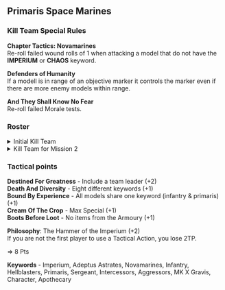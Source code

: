 ## Primaris Space Marines  
### Kill Team Special Rules  
**Chapter Tactics: Novamarines**  
Re-roll failed wound rolls of 1 when attacking a model that do not have the **IMPERIUM** or **CHAOS** keyword.  

**Defenders of Humanity**  
If a modell is in range of an objective marker it controls the marker even if there are more enemy models within range.   

**And They Shall Know No Fear**  
Re-roll failed Morale tests.

### Roster  
<details>
<summary>Initial Kill Team</summary>

<ins>**Leader**</ins>  
**Hellblaster Sergeant** (57)  

|M|WS|BS|S|T|W|A|Ld|Sv|
|:---|:---|:---|:---|:---|:---|:---|:---|:---|
|6"|3+|3+|4|4|4|3|8|3+|

<ins>*Special Rules*</ins>   
**Rites of War** - Friendly modells within 6" may re-roll hit rolls of 1.  

<ins>*Equipment*</ins>  

|Weapon|Range|Type|S|AP|D|Abilities|
|:---|:---|:---|:---|:---|:---|:---|
|Plasma Incinerator|30"|Rapid Fire 1|7|-4|1|Supercharge: +1S, +1D, 1s to-hit kill this model|
|Bolt Pistol|12"|Pistol 1|4|0|1||
|Frag Grenade|6"|Grenade D6|3|0|1||
|Krak Grenade|6"|Grenade 1|6|-1|D3||

<ins>**Core**</ins>  
**2x Hellblaster** (je 33 = 66)  

|M|WS|BS|S|T|W|A|Ld|Sv|
|:---|:---|:---|:---|:---|:---|:---|:---|:---|
|6"|3+|3+|4|4|2|2|7|3+|

<ins>*Special Rules*</ins>  

<ins>*Equipment*</ins>  

|Weapon|Range|Type|S|AP|D|Abilities|
|:---|:---|:---|:---|:---|:---|:---|
|Plasma Incinerator|30"|Rapid Fire 1|7|-4|1|Supercharge: +1S, +1D, 1s to-hit kill this model|
|Bolt Pistol|12"|Pistol 1|4|0|1||
|Frag Grenade|6"|Grenade D6|3|0|1||
|Krak Grenade|6"|Grenade 1|6|-1|D3||

**Intercessor** (17)  

|M|WS|BS|S|T|W|A|Ld|Sv|
|:---|:---|:---|:---|:---|:---|:---|:---|:---|
|6"|3+|3+|4|4|2|2|7|3+|

<ins>*Special Rules*</ins>  

<ins>*Equipment*</ins>  

|Weapon|Range|Type|S|AP|D|Abilities|
|:---|:---|:---|:---|:---|:---|:---|
|Bolt Rifle|30"|Rapid Fire 1|4|-1|1||
|Bolt Pistol|12"|Pistol 1|4|0|1||
|Frag Grenade|6"|Grenade D6|3|0|1||
|Krak Grenade|6"|Grenade 1|6|-1|D3||

<ins>**Special**</ins>  
2x Aggressor (je 39 = 78)  

|M|WS|BS|S|T|W|A|Ld|Sv|
|:---|:---|:---|:---|:---|:---|:---|:---|:---|
|5"|3+|3+|4|5|2|2|7|3+|

<ins>*Special Rules*</ins>  
**Fire Storm** - This model may fire twice if it remained stationary during their turn (including when firing Overwatch).  
**Relentless Advance** - Do not suffer any penalty to your to hit rolls for Advancing and firing Assault weapons.  

<ins>*Equipment*</ins>  

|Weapon|Range|Type|S|AP|D|Abilities|
|:---|:---|:---|:---|:---|:---|:---|
|Auto Boltstorm Gauntlets|Melee|Melee|Sx2|-3|D3|-1 to hit|
|Auto Boltstorm Gauntlets|18"|Assault 6|4|0|1|/|
|Fragstorm Grenade Launcher|18"|Assault D6|4|0|1|/|

**Infiltrator Helix Adept** (32)  

|M|WS|BS|S|T|W|A|Ld|Sv|
|:---|:---|:---|:---|:---|:---|:---|:---|:---|
|6"|3+|3+|4|4|2|2|7|3+|

<ins>*Special Rules*</ins>  
**1 Smoke Grenade** - **One use only** Instead of Shooting choose a point within 8". Until the start of your next turn, enemy models subtract 1 from their shooting hit rolls when targeting friendly units within 3” of this point. Models can draw line of sight into and out of the affected area, but not through it.  
**Helix Adept** - At the end of any of your Movement phases, select a friendly **INFANTRY** or **BIKER** model within 3" that died the previous turn. On a 5+ this model is returned with 1 wound remaining. Otherwise the Adept can do nothing else for the remainder of the turn. You can instead choose a wounded model: it immediately regains 1 lost wounds.  

<ins>*Equipment*</ins>  

|Weapon|Range|Type|S|AP|D|Abilities|
|:---|:---|:---|:---|:---|:---|:---|
|Marksman Bolt Carbine|24"|Rapid Fire 1|4|0|1|6s to hit autowound|
|Bolt Pistol|12"|Pistol 1|4|0|1||
|Frag Grenade|6"|Grenade D6|3|0|1||
|Krak Grenade|6"|Grenade 1|6|-1|D3||

=> 250 Points

<ins>*Post Game Sequence*</ins>  
**Recovery**  
Nobody died  

**Requisition**  
 - Took Part (35)
 - Killed at least seven different kinds of spawns (10)
 - Never invoked A Galaxy of Guns (20)
 - Killed Renegade Space Marines in the Shooting Phase (10)
=> 75  
 
**Recruitment**  
1 Assault Marine (12)  
1 Attack Bike (37)  
1 Eliminator (21)  
=> 70 + 5 in die Bank
</details>

<details>
<summary>Kill Team for Mission 2</summary>

<ins>**Leader**</ins>  
**Hellblaster Sergeant** (57)  

|M|WS|BS|S|T|W|A|Ld|Sv|
|:---|:---|:---|:---|:---|:---|:---|:---|:---|
|6"|3+|3+|4|4|4|3|8|3+|

<ins>*Special Rules*</ins>   
**Rites of War** - Friendly modells within 6" may re-roll hit rolls of 1.  

<ins>*Equipment*</ins>  

|Weapon|Range|Type|S|AP|D|Abilities|
|:---|:---|:---|:---|:---|:---|:---|
|Plasma Incinerator|30"|Rapid Fire 1|7|-4|1|Supercharge: +1S, +1D, 1s to-hit kill this model|
|Bolt Pistol|12"|Pistol 1|4|0|1||
|Frag Grenade|6"|Grenade D6|3|0|1||
|Krak Grenade|6"|Grenade 1|6|-1|D3||

<ins>**Core**</ins>  
**2x Hellblaster** (je 33 = 66)  

|M|WS|BS|S|T|W|A|Ld|Sv|
|:---|:---|:---|:---|:---|:---|:---|:---|:---|
|6"|3+|3+|4|4|2|2|7|3+|

<ins>*Special Rules*</ins>  

<ins>*Equipment*</ins>  

|Weapon|Range|Type|S|AP|D|Abilities|
|:---|:---|:---|:---|:---|:---|:---|
|Plasma Incinerator|30"|Rapid Fire 1|7|-4|1|Supercharge: +1S, +1D, 1s to-hit kill this model|
|Bolt Pistol|12"|Pistol 1|4|0|1||
|Frag Grenade|6"|Grenade D6|3|0|1||
|Krak Grenade|6"|Grenade 1|6|-1|D3||

**1x Intercessor** (je 17 = 17)  

|M|WS|BS|S|T|W|A|Ld|Sv|
|:---|:---|:---|:---|:---|:---|:---|:---|:---|
|6"|3+|3+|4|4|2|2|7|3+|

<ins>*Special Rules*</ins>  

<ins>*Equipment*</ins>  

|Weapon|Range|Type|S|AP|D|Abilities|
|:---|:---|:---|:---|:---|:---|:---|
|Bolt Rifle|30"|Rapid Fire 1|4|-1|1||
|Bolt Pistol|12"|Pistol 1|4|0|1||
|Frag Grenade|6"|Grenade D6|3|0|1||
|Krak Grenade|6"|Grenade 1|6|-1|D3||

**1x Assault Marine** (je 12 = 12)  

|M|WS|BS|S|T|W|A|Ld|Sv|
|:---|:---|:---|:---|:---|:---|:---|:---|:---|
|6"|3+|3+|4|4|1|1|7|3+|

<ins>*Special Rules*</ins>  

<ins>*Equipment*</ins>  

|Weapon|Range|Type|S|AP|D|Abilities|
|:---|:---|:---|:---|:---|:---|:---|
|Chainsword|Melee|Melee|User|0|1|+1A|
|Bolt Pistol|12"|Pistol 1|4|0|1||
|Frag Grenade|6"|Grenade D6|3|0|1||
|Krak Grenade|6"|Grenade 1|6|-1|D3||

**1x Eliminator** (je 21 = 21)  

|M|WS|BS|S|T|W|A|Ld|Sv|
|:---|:---|:---|:---|:---|:---|:---|:---|:---|
|6"|3+|3+|4|4|2|2|7|3+|

<ins>*Special Rules*</ins>  
**Camo Cloak** - While in cover add +1AS.  
**Concealed Positions** - Deepstrike.  

<ins>*Equipment*</ins>  

|Weapon|Range|Type|S|AP|D|Abilities|
|:---|:---|:---|:---|:---|:---|:---|
|Bolt Sniper Rifle (Executioner)|36"|Heavy 1|5|-1|1|+2 to-hit, no cover saves|
|Bolt Sniper Rifle (Hyperfrag)|36"|Heavy D3|5|0|1||
|Bolt Sniper Rifle (Mortis)|36"|Heavy 1|5|-2|D3|6+ to-wound causes additional mortal wound|
|Bolt Pistol|12"|Pistol 1|4|0|1||
|Frag Grenade|6"|Grenade D6|3|0|1||
|Krak Grenade|6"|Grenade 1|6|-1|D3||

**1x Attack Bike** (je 37 = 37)  

|M|WS|BS|S|T|W|A|Ld|Sv|
|:---|:---|:---|:---|:---|:---|:---|:---|:---|
|14"|3+|3+|4|5|4|2|7|3+|

<ins>*Special Rules*</ins>  
**Turbo-boost** - This model ddvances 6" instead of rolling a dice.  

<ins>*Equipment*</ins>  

|Weapon|Range|Type|S|AP|D|Abilities|
|:---|:---|:---|:---|:---|:---|:---|
|Heavy Bolter|36"|Heavy 3|5|-1|1||
|Twin Bolt Gun|24"|Rapid Fire 2|4|0|1||
|2 Bolt Pistol|12"|Pistol 1|4|0|1||
|Frag Grenade|6"|Grenade D6|3|0|1||
|Krak Grenade|6"|Grenade 1|6|-1|D3||

<ins>**Special**</ins>  
2x Aggressor (je 39 = 78)  

|M|WS|BS|S|T|W|A|Ld|Sv|
|:---|:---|:---|:---|:---|:---|:---|:---|:---|
|5"|3+|3+|4|5|2|2|7|3+|

<ins>*Special Rules*</ins>  
**Fire Storm** - This model may fire twice if it remained stationary during their turn (including when firing Overwatch).  
**Relentless Advance** - Do not suffer any penalty to your to hit rolls for Advancing and firing Assault weapons.  

<ins>*Equipment*</ins>  

|Weapon|Range|Type|S|AP|D|Abilities|
|:---|:---|:---|:---|:---|:---|:---|
|Auto Boltstorm Gauntlets|Melee|Melee|Sx2|-3|D3|-1 to hit|
|Auto Boltstorm Gauntlets|18"|Assault 6|4|0|1|/|
|Fragstorm Grenade Launcher|18"|Assault D6|4|0|1|/|

**Infiltrator Helix Adept** (32)  

|M|WS|BS|S|T|W|A|Ld|Sv|
|:---|:---|:---|:---|:---|:---|:---|:---|:---|
|6"|3+|3+|4|4|2|2|7|3+|

<ins>*Special Rules*</ins>  
**1 Smoke Grenade** - **One use only** Instead of Shooting choose a point within 8". Until the start of your next turn, enemy models subtract 1 from their shooting hit rolls when targeting friendly units within 3” of this point. Models can draw line of sight into and out of the affected area, but not through it.  
**Helix Adept** - At the end of any of your Movement phases, select a friendly **INFANTRY** or **BIKER** model within 3" that died the previous turn. On a 5+ this model is returned with 1 wound remaining. Otherwise the Adept can do nothing else for the remainder of the turn. You can instead choose a wounded model: it immediately regains 1 lost wounds.  

<ins>*Equipment*</ins>  

|Weapon|Range|Type|S|AP|D|Abilities|
|:---|:---|:---|:---|:---|:---|:---|
|Marksman Bolt Carbine|24"|Rapid Fire 1|4|0|1|6s to hit autowound|
|Bolt Pistol|12"|Pistol 1|4|0|1||
|Frag Grenade|6"|Grenade D6|3|0|1||
|Krak Grenade|6"|Grenade 1|6|-1|D3||

=> 320 Points (5 auf der Bank)
</details>

### Tactical points  
**Destined For Greatness** - Include a team leader (+2)  
**Death And Diversity** - Eight different keywords (+1)  
**Bound By Experience** - All models share one keyword (infantry & primaris) (+1)  
**Cream Of The Crop** - Max Special (+1)  
**Boots Before Loot** - No items from the Armoury (+1)  

**Philosophy**: The Hammer of the Imperium (+2)  
If you are not the first player to use a Tactical Action, you lose 2TP.  

=> 8 Pts

**Keywords** - Imperium, Adeptus Astrates, Novamarines, Infantry, Hellblasters, Primaris, Sergeant, Intercessors, Aggressors, MK X Gravis, Character, Apothecary
